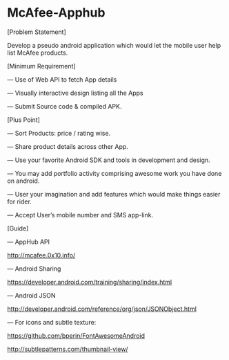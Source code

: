 # McAfee-Apphub

[Problem Statement]

Develop a pseudo android application which would let the mobile user help list McAfee products.

[Minimum Requirement]

— Use of Web API to fetch App details

— Visually interactive design listing all the Apps

— Submit Source code & compiled APK.

[Plus Point]

— Sort Products: price / rating wise.

— Share product details across other App.

— Use your favorite Android SDK and tools in development and design.

— You may add portfolio activity comprising awesome work you have done on android.

— User your imagination and add features which would make things easier for rider.

— Accept User’s mobile number and SMS app-link.

[Guide]

— AppHub API

http://mcafee.0x10.info/

— Android Sharing

https://developer.android.com/training/sharing/index.html

— Android JSON

http://developer.android.com/reference/org/json/JSONObject.html

— For icons and subtle texture:

https://github.com/bperin/FontAwesomeAndroid

http://subtlepatterns.com/thumbnail-view/
